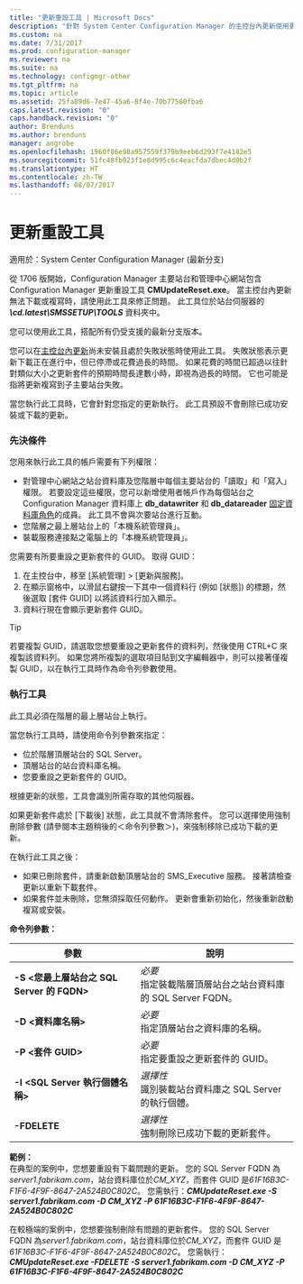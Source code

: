 ```yaml
---
title: "更新重設工具 | Microsoft Docs"
description: "針對 System Center Configuration Manager 的主控台內更新使用更新重設工具。"
ms.custom: na
ms.date: 7/31/2017
ms.prod: configuration-manager
ms.reviewer: na
ms.suite: na
ms.technology: configmgr-other
ms.tgt_pltfrm: na
ms.topic: article
ms.assetid: 25fa89d6-7e47-45a6-8f4e-70b77560fba6
caps.latest.revision: "0"
caps.handback.revision: "0"
author: Brenduns
ms.author: brenduns
manager: angrobe
ms.openlocfilehash: 1960f86e98a957559f379b9eeb6d293f7e4182e5
ms.sourcegitcommit: 51fc48fb023f1e8d995c6c4eacfda7dbec4d0b2f
ms.translationtype: HT
ms.contentlocale: zh-TW
ms.lasthandoff: 08/07/2017
---
```

# <a name="update-reset-tool"></a>更新重設工具

適用於：System Center Configuration Manager (最新分支)  


從 1706 版開始，Configuration Manager 主要站台和管理中心網站包含 Configuration Manager 更新重設工具 **CMUpdateReset.exe**。 當主控台內更新無法下載或複寫時，請使用此工具來修正問題。 此工具位於站台伺服器的 ***\cd.latest\SMSSETUP\TOOLS*** 資料夾中。

您可以使用此工具，搭配所有仍受支援的最新分支版本。

您可以在[主控台內更新](/sccm/core/servers/manage/install-in-console-updates)尚未安裝且處於失敗狀態時使用此工具。 失敗狀態表示更新下載正在進行中，但已停滯或花費過長的時間。 如果花費的時間已超過以往針對類似大小之更新套件的預期時間長達數小時，即視為過長的時間。 它也可能是指將更新複寫到子主要站台失敗。  

當您執行此工具時，它會針對您指定的更新執行。 此工具預設不會刪除已成功安裝或下載的更新。  

### <a name="prerequisites"></a>先決條件
您用來執行此工具的帳戶需要有下列權限：
-   對管理中心網站之站台資料庫及您階層中每個主要站台的「讀取」和「寫入」權限。 若要設定這些權限，您可以新增使用者帳戶作為每個站台之 Configuration Manager 資料庫上 **db_datawriter** 和 **db_datareader** [固定資料庫角色](/sql/relational-databases/security/authentication-access/database-level-roles#fixed-database-roles)的成員。 此工具不會與次要站台進行互動。
-   您階層之最上層站台上的「本機系統管理員」。
-   裝載服務連接點之電腦上的「本機系統管理員」。

您需要有所要重設之更新套件的 GUID。 取得 GUID：
  1.   在主控台中，移至 [系統管理] > [更新與服務]。
  2.   在顯示窗格中，以滑鼠右鍵按一下其中一個資料行 (例如 [狀態]) 的標題，然後選取 [套件 GUID] 以將該資料行加入顯示。
  3.   資料行現在會顯示更新套件 GUID。

> [!TIP]  
> 若要複製 GUID，請選取您想要重設之更新套件的資料列，然後使用 CTRL+C 來複製該資料列。 如果您將所複製的選取項目貼到文字編輯器中，則可以接著僅複製 GUID，以在執行工具時作為命令列參數使用。

### <a name="run-the-tool"></a>執行工具    
此工具必須在階層的最上層站台上執行。

當您執行工具時，請使用命令列參數來指定：
  -   位於階層頂層站台的 SQL Server。
  -   頂層站台的站台資料庫名稱。
  -   您要重設之更新套件的 GUID。

根據更新的狀態，工具會識別所需存取的其他伺服器。   

如果更新套件處於 [下載後] 狀態，此工具就不會清除套件。 您可以選擇使用強制刪除參數 (請參閱本主題稍後的＜命令列參數＞)，來強制移除已成功下載的更新。

在執行此工具之後：
-   如果已刪除套件，請重新啟動頂層站台的 SMS_Executive 服務。 接著請檢查更新以重新下載套件。
-   如果套件並未刪除，您無須採取任何動作。 更新會重新初始化，然後重新啟動複寫或安裝。

**命令列參數：**  

| 參數        |說明                 |  
|------------------|----------------------------|  
|**-S &lt;您最上層站台之 SQL Server 的 FQDN>** | *必要* <br> 指定裝載階層頂層站台之站台資料庫的 SQL Server FQDN。    |  
| **-D &lt;資料庫名稱>**                        | *必要* <br> 指定頂層站台之資料庫的名稱。  |  
| **-P &lt;套件 GUID>**                         | *必要* <br> 指定要重設之更新套件的 GUID。   |  
| **-I &lt;SQL Server 執行個體名稱>**             | *選擇性* <br> 識別裝載站台資料庫之 SQL Server 的執行個體。 |
| **-FDELETE**                              | *選擇性* <br> 強制刪除已成功下載的更新套件。 |  
 **範例：**  
 在典型的案例中，您想要重設有下載問題的更新。 您的 SQL Server FQDN 為*server1.fabrikam.com*，站台資料庫位於*CM_XYZ*，而套件 GUID 是*61F16B3C-F1F6-4F9F-8647-2A524B0C802C*。  您需執行：***CMUpdateReset.exe -S server1.fabrikam.com -D CM_XYZ -P 61F16B3C-F1F6-4F9F-8647-2A524B0C802C***

 在較極端的案例中，您想要強制刪除有問題的更新套件。 您的 SQL Server FQDN 為*server1.fabrikam.com*，站台資料庫位於*CM_XYZ*，而套件 GUID 是*61F16B3C-F1F6-4F9F-8647-2A524B0C802C*。  您需執行：***CMUpdateReset.exe  -FDELETE -S server1.fabrikam.com -D CM_XYZ -P 61F16B3C-F1F6-4F9F-8647-2A524B0C802C***
